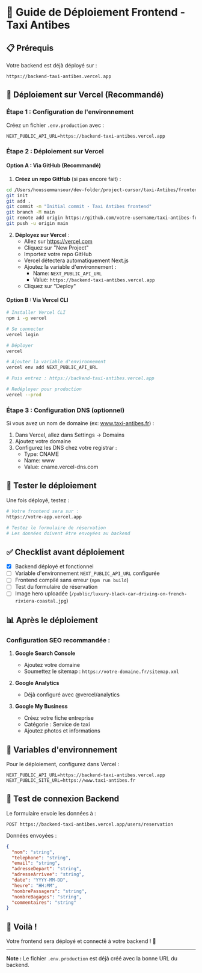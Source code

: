 # 🚀 Guide de Déploiement Frontend - Taxi Antibes

## 📋 Prérequis

Votre backend est déjà déployé sur :

```
https://backend-taxi-antibes.vercel.app
```

## 🎯 Déploiement sur Vercel (Recommandé)

### Étape 1 : Configuration de l'environnement

Créez un fichier `.env.production` avec :

```env
NEXT_PUBLIC_API_URL=https://backend-taxi-antibes.vercel.app
```

### Étape 2 : Déploiement sur Vercel

#### Option A : Via GitHub (Recommandé)

1. **Créez un repo GitHub** (si pas encore fait) :

```bash
cd /Users/houssemmansour/dev-folder/project-cursor/taxi-Antibes/frontend
git init
git add .
git commit -m "Initial commit - Taxi Antibes frontend"
git branch -M main
git remote add origin https://github.com/votre-username/taxi-antibes-frontend.git
git push -u origin main
```

2. **Déployez sur Vercel** :
   - Allez sur https://vercel.com
   - Cliquez sur "New Project"
   - Importez votre repo GitHub
   - Vercel détectera automatiquement Next.js
   - Ajoutez la variable d'environnement :
     - Name: `NEXT_PUBLIC_API_URL`
     - Value: `https://backend-taxi-antibes.vercel.app`
   - Cliquez sur "Deploy"

#### Option B : Via Vercel CLI

```bash
# Installer Vercel CLI
npm i -g vercel

# Se connecter
vercel login

# Déployer
vercel

# Ajouter la variable d'environnement
vercel env add NEXT_PUBLIC_API_URL

# Puis entrez : https://backend-taxi-antibes.vercel.app

# Redéployer pour production
vercel --prod
```

### Étape 3 : Configuration DNS (optionnel)

Si vous avez un nom de domaine (ex: www.taxi-antibes.fr) :

1. Dans Vercel, allez dans Settings → Domains
2. Ajoutez votre domaine
3. Configurez les DNS chez votre registrar :
   - Type: CNAME
   - Name: www
   - Value: cname.vercel-dns.com

## 🧪 Tester le déploiement

Une fois déployé, testez :

```bash
# Votre frontend sera sur :
https://votre-app.vercel.app

# Testez le formulaire de réservation
# Les données doivent être envoyées au backend
```

## ✅ Checklist avant déploiement

- [x] Backend déployé et fonctionnel
- [ ] Variable d'environnement `NEXT_PUBLIC_API_URL` configurée
- [ ] Frontend compilé sans erreur (`npm run build`)
- [ ] Test du formulaire de réservation
- [ ] Image hero uploadée (`/public/luxury-black-car-driving-on-french-riviera-coastal.jpg`)

## 📊 Après le déploiement

### Configuration SEO recommandée :

1. **Google Search Console**

   - Ajoutez votre domaine
   - Soumettez le sitemap : `https://votre-domaine.fr/sitemap.xml`

2. **Google Analytics**

   - Déjà configuré avec @vercel/analytics

3. **Google My Business**
   - Créez votre fiche entreprise
   - Catégorie : Service de taxi
   - Ajoutez photos et informations

## 🔧 Variables d'environnement

Pour le déploiement, configurez dans Vercel :

```env
NEXT_PUBLIC_API_URL=https://backend-taxi-antibes.vercel.app
NEXT_PUBLIC_SITE_URL=https://www.taxi-antibes.fr
```

## 📱 Test de connexion Backend

Le formulaire envoie les données à :

```
POST https://backend-taxi-antibes.vercel.app/users/reservation
```

Données envoyées :

```json
{
  "nom": "string",
  "telephone": "string",
  "email": "string",
  "adresseDepart": "string",
  "adresseArrivee": "string",
  "date": "YYYY-MM-DD",
  "heure": "HH:MM",
  "nombrePassagers": "string",
  "nombreBagages": "string",
  "commentaires": "string"
}
```

## 🎉 Voilà !

Votre frontend sera déployé et connecté à votre backend ! 🚀

---

**Note :** Le fichier `.env.production` est déjà créé avec la bonne URL du backend.







